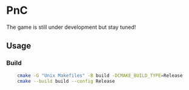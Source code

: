 # PnC
The game is still under development but stay tuned!
## Usage
### Build
```bash
    cmake -G "Unix Makefiles" -B build -DCMAKE_BUILD_TYPE=Release
    cmake --build build --config Release
```
